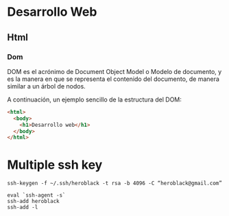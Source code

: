 # Desarrollo Web

## Html

### Dom

DOM es el acrónimo de Document Object Model o Modelo de documento, y es la manera en que se representa el contenido del documento, de manera similar a un árbol de nodos.

A continuación, un ejemplo sencillo de la estructura del DOM:

```html
<html>
  <body>
    <h1>Desarrollo web</h1>
  </body>
</html>
```

# Multiple ssh key

```
ssh-keygen -f ~/.ssh/heroblack -t rsa -b 4096 -C “heroblack@gmail.com”

eval `ssh-agent -s`
ssh-add heroblack
ssh-add -l
```

